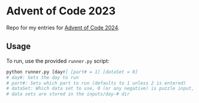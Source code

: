# Advent of Code 2023

Repo for my entries for [Advent of Code 2024](https://adventofcode.com/2024/about).

## Usage

To run, use the provided `runner.py` script:

```python
python runner.py [day#] [part# = 1] [dataSet = 0]
# day#: Sets the day to run
# part#: Sets which part to run (defaults to 1 unless 2 is entered)
# dataSet: Which data set to use, 0 (or any negative) is puzzle input, 1+ is for examples 1+
# data sets are stored in the inputs/day-# dir
```

